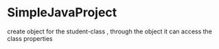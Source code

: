 # SimpleJavaProject
create object for the student-class , through the object it can access the class properties
